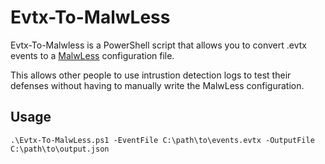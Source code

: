 # Evtx-To-MalwLess

Evtx-To-Malwless is a PowerShell script that allows you to convert .evtx events to a [MalwLess](https://github.com/n0dec/MalwLess) configuration file.

This allows other people to use intrustion detection logs to test their defenses without having to manually write the MalwLess configuration.

## Usage

`.\Evtx-To-MalwLess.ps1 -EventFile C:\path\to\events.evtx -OutputFile C:\path\to\output.json`
